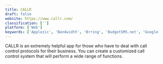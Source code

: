 ```yaml
---
title: CALLR
draft: false 
website: https://www.callr.com/
classification: ['']
platform: ['Web']
keywords: ['Applozic', 'Bandwidth', 'Brring', 'BudgetSMS.net', 'Google Voice', 'HeyWire', 'KAPSYSTEM', 'Moreify', 'Nexmo', 'OpenTok', 'Releans', 'SendBird', 'SightCall', 'Slack', 'Swift SMS Gateway', 'Textlocal', 'Twilio', 'VoxImplant', 'Zoho Creator']
---
```

CALLR is an extremely helpful app for those who have to deal with call control protocols for their business.  You can create a customized call control system that will perform a wide range of functions.